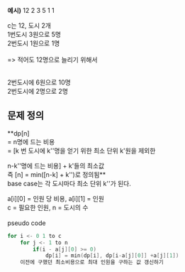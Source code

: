 
**예시)**
12 2
3 5
1 1

c는 12, 도시 2개</br>
1번도시 3원으로 5명</br>
2번도시 1원으로 1명</br>
</br>
=> 적어도 12명으로 늘리기 위해서

</br>
2번도시에 6원으로 10명
</br>
2번도시에 2명으로 2명


## 문제 정의
**dp[n]
</br>
= n명에 드는 비용
</br>
= [k 번 도시에 k''명을 얻기 위한 최소 단위 k'원을 제외한

n-k''명에 드는 비용] + k'들의 최소값
</br>
즉 [n] = min([n-k] + k'')로 정의됨**
</br>
base case는 각 도시마다 최소 단위 k''가 된다.


a[i][0] = 인원 당 비용, a[i][1] = 인원
</br>
c = 필요한 인원, n = 도시의 수
</br></br>
pseudo code
```cpp:dp.cpp
for i <- 0 1 to c
	for j <- 1 to n
		if(i - a[j][0] >= 0)
			dp[i] = min(dp[i], dp[i-a[j][0]] +a[j][1])
	이전에 구했던 최소비용으로 최대 인원을 구하는 값 갱신하기
```
